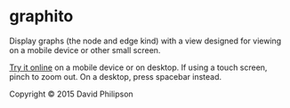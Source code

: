 # graphito

Display graphs (the node and edge kind) with a view designed for viewing on a
mobile device or other small screen.

[Try it online](http://dphilipson.github.io/graphito) on a mobile device or on
desktop. If using a touch screen, pinch to zoom out. On a desktop, press
spacebar instead.

Copyright © 2015 David Philipson
